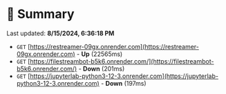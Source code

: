 # 📖 Summary
Last updated: **8/15/2024, 6:36:18 PM**

- `GET` [https://restreamer-09gx.onrender.com](https://restreamer-09gx.onrender.com) - **Up** (22565ms)
- `GET` [https://filestreambot-b5k6.onrender.com/](https://filestreambot-b5k6.onrender.com/) - **Down** (201ms)
- `GET` [https://jupyterlab-python3-12-3.onrender.com](https://jupyterlab-python3-12-3.onrender.com) - **Down** (197ms)
